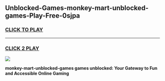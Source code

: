 
## Unblocked-Games-monkey-mart-unblocked-games-Play-Free-0sjpa
<h3>
<a href="https://premium76.site?title=monkey-mart-unblocked-games&ref=23A">CLICK TO PLAY</a></h3>
<hr>

<h3>
<a href="https://premium76.site?title=monkey-mart-unblocked-games&ref=23A">CLICK 2 PLAY</a>
  
</h3>

<a href="https://premium76.site?title=monkey-mart-unblocked-games&ref=23A"><img src="https://clearcache.store/games.png"></a>


**monkey-mart-unblocked-games games unblocked: Your Gateway to Fun and Accessible Online Gaming**
